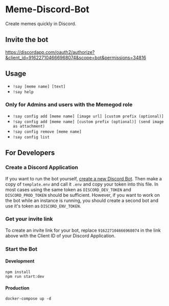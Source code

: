 # Meme-Discord-Bot

Create memes quickly in Discord.

## Invite the bot

https://discordapp.com/oauth2/authorize?&client_id=916227104666968074&scope=bot&permissions=34816

## Usage

- `!say [meme name] [text]`
- `!say help`

### Only for Admins and users with the Memegod role

- `!say config add [meme name] [image url] [custom prefix (optional)]`
- `!say config add [meme name] [custom prefix (optional)] (send image as attachment)`
- `!say config remove [meme name]`
- `!say config list`

## For Developers

### Create a Discord Application

If you want to run the bot yourself, [create a new Discord Bot](https://discordapp.com/developers/docs/intro#bots-and-apps).
Then make a copy of `template.env` and call it `.env` and copy your token into this file. In most cases using the same
token as `DISCORD_DEV_TOKEN` and `DISCORD_PROD_TOKEN` should be sufficient. However, if you want to work on the bot
while an instance is running, you should create a second bot and use it's token as `DISCORD_ENV_TOKEN`.

### Get your invite link

To create an invite link for your bot, replace `916227104666968074` in the link above with the Client ID of your Discord Application.

### Start the Bot

#### Development

```shell
npm install
npm run start:dev
```

#### Production

```shell
docker-compose up -d
```
